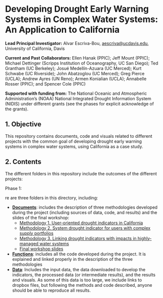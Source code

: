 # Developing Drought Early Warning Systems in Complex Water Systems: An Application to California
**Lead Principal Investigator:** Alvar Escriva-Bou, aescriva@ucdavis.edu, University of California, Davis

**Current and Past Collaborators:** Ellen Hanak (PPIC); Jeff Mount (PPIC); Michael Dettinger (Scripps Institution of Oceanography, UC San Diego); Ted Grantham (UC Berkeley); Josué Medellín-Azuara (UC Merced); Kurt Schwabe (UC Riverside); John Abatzoglou (UC Merced); Greg Pierce (UCLA); Andrew Ayres (UN Reno); Armen Konialian (UCLA); Annabelle Rosser (PPIC); and Spencer Cole (PPIC)

**Supported with funding from:** The National Oceanic and Atmospheric Administration’s (NOAA) National Integrated Drought Information System (NIDIS) under different grants (see the phases for explicit acknowledge of the grants).

## 1. Objective
This repository contains documents, code and visuals related to different projects with the common goal of developing drought early warning systems in complex water systems, using California as a case study.

## 2. Contents
The different folders in this repository include the outcomes of the different projects:

Phase 1: 

re are three folders in this directory, including:

* **[Documents](https://github.com/aescrivabou/CA-drought-indicators/tree/main/Documents)**: includes the description of three methodologies developed during the project (including sources of data, code, and results) and the slides of the final workshop:
  * [Methodology 1. User-oriented drought indicators in California](https://github.com/aescrivabou/CA-drought-indicators/blob/main/Documents/01_User-oriented%20drought%20indicators.pdf)
  * [Methodology 2. System drought indicator for users with complex supply portfolios](https://github.com/aescrivabou/CA-drought-indicators/blob/main/Documents/02_System%20drought%20indicator%20for%20users%20with%20complex%20portfolios.pdf)
  * [Methodology 3. Linking drought indicators with impacts in highly-managed water systems](https://github.com/aescrivabou/CA-drought-indicators/blob/main/Documents/03_Linking%20drought%20indicators%20with%20impacts%20in%20managed%20systems.pdf)
  * [Final workshop slides](https://github.com/aescrivabou/CA-drought-indicators/blob/main/Documents/230508_NIDIS_Final%20Workshop.pdf)
* **[Functions](https://github.com/aescrivabou/CA-drought-indicators/tree/main/Functions)**: includes all the code developed during the project. It is explained and linked properly in the description of the three methodologies
* **[Data](https://github.com/aescrivabou/CA-drought-indicators/tree/main/Data)**: Includes the input data, the data downloaded to develop the indicators, the processed data (or intermediate results), and the results and visuals. As some of this data is too large, we include links to dropbox files, but following the methods and code described, anyone should be able to reproduce all results.



